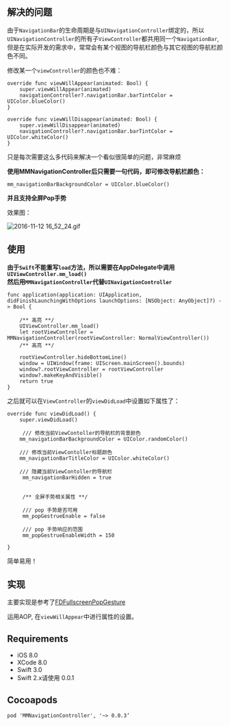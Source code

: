 ## 解决的问题

由于`NavigationBar`的生命周期是与`UINavigationController`绑定的，所以`UINavigationController`的所有子`ViewController`都共用同一个`NavigationBar`,但是在实际开发的需求中，常常会有某个视图的导航栏颜色与其它视图的导航栏颜色不同。

修改某一个`viewController`的颜色也不难：

    override func viewWillAppear(animated: Bool) {
        super.viewWillAppear(animated)
        navigationController?.navigationBar.barTintColor = UIColor.blueColor()
    }
    
    override func viewWillDisappear(animated: Bool) {
        super.viewWillDisappear(animated)
        navigationController?.navigationBar.barTintColor = UIColor.whiteColor()
    }
    
只是每次需要这么多代码来解决一个看似很简单的问题，非常麻烦

**使用MMNavigationController后只需要一句代码，即可修改导航栏颜色：**

	mm_navigationBarBackgroundColor = UIColor.blueColor()
		

**并且支持全屏Pop手势**

效果图：

![2016-11-12 16_52_24.gif](http://upload-images.jianshu.io/upload_images/1748971-2d8a75c1236529e1.gif?imageMogr2/auto-orient/strip)


## 使用

**由于`Swift`不能重写`load`方法，所以需要在AppDelegate中调用`UIViewController.mm_load()`  
然后用`MMNavigationController`代替`UINavigationController`**

    func application(application: UIApplication, didFinishLaunchingWithOptions launchOptions: [NSObject: AnyObject]?) -> Bool {
    
    	/** 高亮 **/
        UIViewController.mm_load()
        let rootViewController = MMNavigationController(rootViewController: NormalViewController())
        /** 高亮 **/
        
        rootViewController.hideBottomLine()
        window = UIWindow(frame: UIScreen.mainScreen().bounds)
        window?.rootViewController = rootViewController
        window?.makeKeyAndVisible()
        return true
    }




之后就可以在`ViewController`的`viewDidLoad`中设置如下属性了：

    override func viewDidLoad() {
        super.viewDidLoad()

		 /// 修改当前ViewContoller的导航栏的背景颜色
        mm_navigationBarBackgroundColor = UIColor.randomColor()
        
        /// 修改当前ViewContoller标题颜色
        mm_navigationBarTitleColor = UIColor.whiteColor()
        
        /// 隐藏当前ViewContoller的导航栏
		 mm_navigationBarHidden = true
		 
		 
		 /** 全屏手势相关属性 **/
		 
		 /// pop 手势是否可用
		 mm_popGestrueEnable = false
		 
		 /// pop 手势响应的范围
		 mm_popGestrueEnableWidth = 150
		
    }
    
简单易用！

## 实现

主要实现是参考了[FDFullscreenPopGesture](https://github.com/forkingdog/FDFullscreenPopGesture)

运用AOP, 在`viewWillAppear`中进行属性的设置。

## Requirements

* iOS 8.0
* XCode 8.0
* Swift 3.0
* Swift 2.x请使用 0.0.1

## Cocoapods

	pod 'MMNavigationController', '~> 0.0.3’